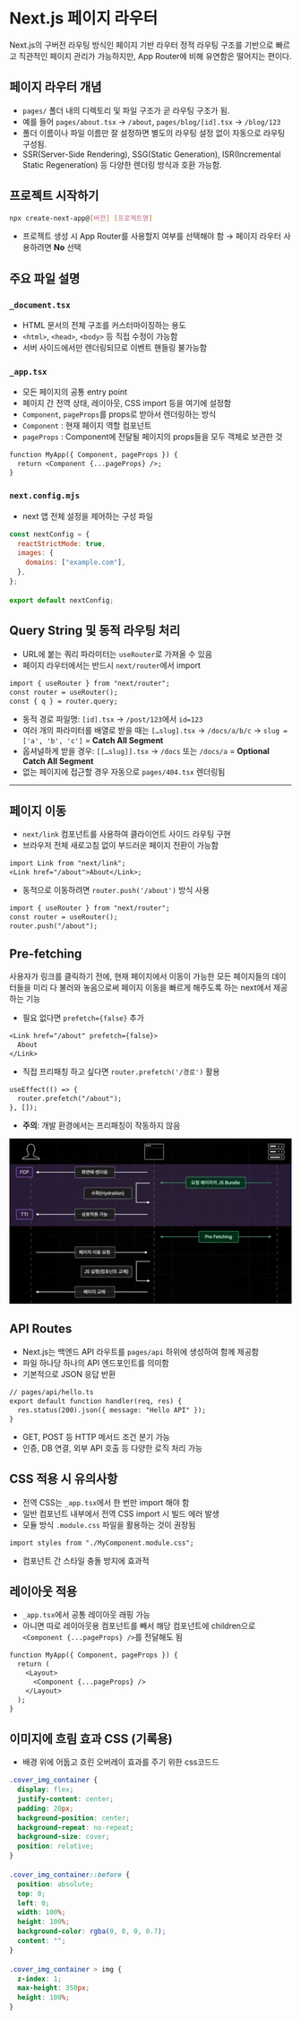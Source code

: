 # Next.js 페이지 라우터

Next.js의 구버전 라우팅 방식인 페이지 기반 라우터
정적 라우팅 구조를 기반으로 빠르고 직관적인 페이지 관리가 가능하지만, App Router에 비해 유연함은 떨어지는 편이다.

## 페이지 라우터 개념

- `pages/` 폴더 내의 디렉토리 및 파일 구조가 곧 라우팅 구조가 됨.
- 예를 들어 `pages/about.tsx` → `/about`, `pages/blog/[id].tsx` → `/blog/123`
- 폴더 이름이나 파일 이름만 잘 설정하면 별도의 라우팅 설정 없이 자동으로 라우팅 구성됨.
- SSR(Server-Side Rendering), SSG(Static Generation), ISR(Incremental Static Regeneration) 등 다양한 렌더링 방식과 호환 가능함.

## 프로젝트 시작하기

```bash
npx create-next-app@[버전] [프로젝트명]
```

- 프로젝트 생성 시 App Router를 사용할지 여부를 선택해야 함 → 페이지 라우터 사용하려면 **No** 선택

## 주요 파일 설명

### `_document.tsx`

- HTML 문서의 전체 구조를 커스터마이징하는 용도
- `<html>`, `<head>`, `<body>` 등 직접 수정이 가능함
- 서버 사이드에서만 렌더링되므로 이벤트 핸들링 불가능함

### `_app.tsx`

- 모든 페이지의 공통 entry point
- 페이지 간 전역 상태, 레이아웃, CSS import 등을 여기에 설정함
- `Component`, `pageProps`를 props로 받아서 렌더링하는 방식
- `Component` : 현재 페이지 역할 컴포넌트
- `pageProps` : Component에 전달될 페이지의 props들을 모두 객체로 보관한 것

```tsx
function MyApp({ Component, pageProps }) {
  return <Component {...pageProps} />;
}
```

### `next.config.mjs`

- next 앱 전체 설정을 제어하는 구성 파일

```js
const nextConfig = {
  reactStrictMode: true,
  images: {
    domains: ["example.com"],
  },
};

export default nextConfig;
```

## Query String 및 동적 라우팅 처리

- URL에 붙는 쿼리 파라미터는 `useRouter`로 가져올 수 있음
- 페이지 라우터에서는 반드시 `next/router`에서 import

```tsx
import { useRouter } from "next/router";
const router = useRouter();
const { q } = router.query;
```

- 동적 경로 파일명: `[id].tsx` → `/post/123`에서 `id=123`
- 여러 개의 파라미터를 배열로 받을 때는 `[…slug].tsx` → `/docs/a/b/c` → `slug = ['a', 'b', 'c']` = **Catch All Segment**
- 옵셔널하게 받을 경우: `[[…slug]].tsx` → `/docs` 또는 `/docs/a` = **Optional Catch All Segment**
- 없는 페이지에 접근할 경우 자동으로 `pages/404.tsx` 렌더링됨

---

## 페이지 이동

- `next/link` 컴포넌트를 사용하여 클라이언트 사이드 라우팅 구현
- 브라우저 전체 새로고침 없이 부드러운 페이지 전환이 가능함

```tsx
import Link from "next/link";
<Link href="/about">About</Link>;
```

- 동적으로 이동하려면 `router.push('/about')` 방식 사용

```tsx
import { useRouter } from "next/router";
const router = useRouter();
router.push("/about");
```

## Pre-fetching

사용자가 링크를 클릭하기 전에, 현재 페이지에서 이동이 가능한 모든 페이지들의 데이터들을 미리 다 불러와 놓음으로써 페이지 이동을 빠르게 해주도록 하는 next에서 제공하는 기능

- 필요 없다면 `prefetch={false}` 추가

```tsx
<Link href="/about" prefetch={false}>
  About
</Link>
```

- 직접 프리패칭 하고 싶다면 `router.prefetch('/경로')` 활용

```tsx
useEffect(() => {
  router.prefetch("/about");
}, []);
```

- **주의**: 개발 환경에서는 프리패칭이 작동하지 않음

![pre-fetching](./images/pre-fetching.png)

## API Routes

- Next.js는 백엔드 API 라우트를 `pages/api` 하위에 생성하여 함께 제공함
- 파일 하나당 하나의 API 엔드포인트를 의미함
- 기본적으로 JSON 응답 반환

```tsx
// pages/api/hello.ts
export default function handler(req, res) {
  res.status(200).json({ message: "Hello API" });
}
```

- GET, POST 등 HTTP 메서드 조건 분기 가능
- 인증, DB 연결, 외부 API 호출 등 다양한 로직 처리 가능

## CSS 적용 시 유의사항

- 전역 CSS는 `_app.tsx`에서 한 번만 import 해야 함
- 일반 컴포넌트 내부에서 전역 CSS import 시 빌드 에러 발생
- 모듈 방식 `.module.css` 파일을 활용하는 것이 권장됨

```tsx
import styles from "./MyComponent.module.css";
```

- 컴포넌트 간 스타일 충돌 방지에 효과적

## 레이아웃 적용

- `_app.tsx`에서 공통 레이아웃 래핑 가능
- 아니면 따로 레이아웃용 컴포넌트를 빼서 해당 컴포넌트에 children으로 `<Component {...pageProps} />`를 전달해도 됨

```tsx
function MyApp({ Component, pageProps }) {
  return (
    <Layout>
      <Component {...pageProps} />
    </Layout>
  );
}
```

## 이미지에 흐림 효과 CSS (기록용)

- 배경 위에 어둡고 흐린 오버레이 효과를 주기 위한 css코드드

```css
.cover_img_container {
  display: flex;
  justify-content: center;
  padding: 20px;
  background-position: center;
  background-repeat: no-repeat;
  background-size: cover;
  position: relative;
}

.cover_img_container::before {
  position: absolute;
  top: 0;
  left: 0;
  width: 100%;
  height: 100%;
  background-color: rgba(0, 0, 0, 0.7);
  content: "";
}

.cover_img_container > img {
  z-index: 1;
  max-height: 350px;
  height: 100%;
}
```
